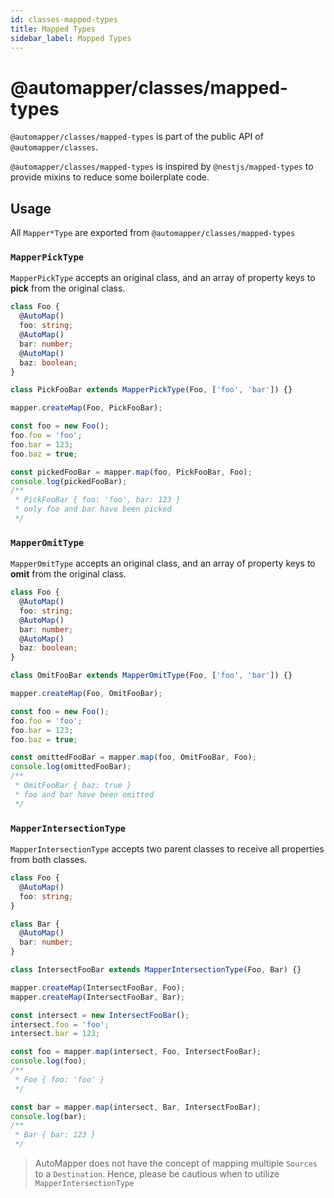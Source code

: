 ```yaml
---
id: classes-mapped-types
title: Mapped Types
sidebar_label: Mapped Types
---
```


# @automapper/classes/mapped-types

`@automapper/classes/mapped-types` is part of the public API of `@automapper/classes`.

`@automapper/classes/mapped-types` is inspired by `@nestjs/mapped-types` to provide mixins to reduce some boilerplate code.

## Usage

All `Mapper*Type` are exported from `@automapper/classes/mapped-types`

### `MapperPickType`

`MapperPickType` accepts an original class, and an array of property keys to **pick** from the original class.

```ts
class Foo {
  @AutoMap()
  foo: string;
  @AutoMap()
  bar: number;
  @AutoMap()
  baz: boolean;
}

class PickFooBar extends MapperPickType(Foo, ['foo', 'bar']) {}

mapper.createMap(Foo, PickFooBar);

const foo = new Foo();
foo.foo = 'foo';
foo.bar = 123;
foo.baz = true;

const pickedFooBar = mapper.map(foo, PickFooBar, Foo);
console.log(pickedFooBar);
/**
 * PickFooBar { foo: 'foo', bar: 123 }
 * only foo and bar have been picked
 */
```

### `MapperOmitType`

`MapperOmitType` accepts an original class, and an array of property keys to **omit** from the original class.

```ts
class Foo {
  @AutoMap()
  foo: string;
  @AutoMap()
  bar: number;
  @AutoMap()
  baz: boolean;
}

class OmitFooBar extends MapperOmitType(Foo, ['foo', 'bar']) {}

mapper.createMap(Foo, OmitFooBar);

const foo = new Foo();
foo.foo = 'foo';
foo.bar = 123;
foo.baz = true;

const omittedFooBar = mapper.map(foo, OmitFooBar, Foo);
console.log(omittedFooBar);
/**
 * OmitFooBar { baz: true }
 * foo and bar have been omitted
 */
```

### `MapperIntersectionType`

`MapperIntersectionType` accepts two parent classes to receive all properties from both classes.

```ts
class Foo {
  @AutoMap()
  foo: string;
}

class Bar {
  @AutoMap()
  bar: number;
}

class IntersectFooBar extends MapperIntersectionType(Foo, Bar) {}

mapper.createMap(IntersectFooBar, Foo);
mapper.createMap(IntersectFooBar, Bar);

const intersect = new IntersectFooBar();
intersect.foo = 'foo';
intersect.bar = 123;

const foo = mapper.map(intersect, Foo, IntersectFooBar);
console.log(foo);
/**
 * Foo { foo: 'foo' }
 */

const bar = mapper.map(intersect, Bar, IntersectFooBar);
console.log(bar);
/**
 * Bar { bar: 123 }
 */
```

> AutoMapper does not have the concept of mapping multiple `Sources` to a `Destination`. Hence, please be cautious when to utilize `MapperIntersectionType`

